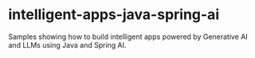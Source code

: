 # intelligent-apps-java-spring-ai
Samples showing how to build intelligent apps powered by Generative AI and LLMs using Java and Spring AI.
